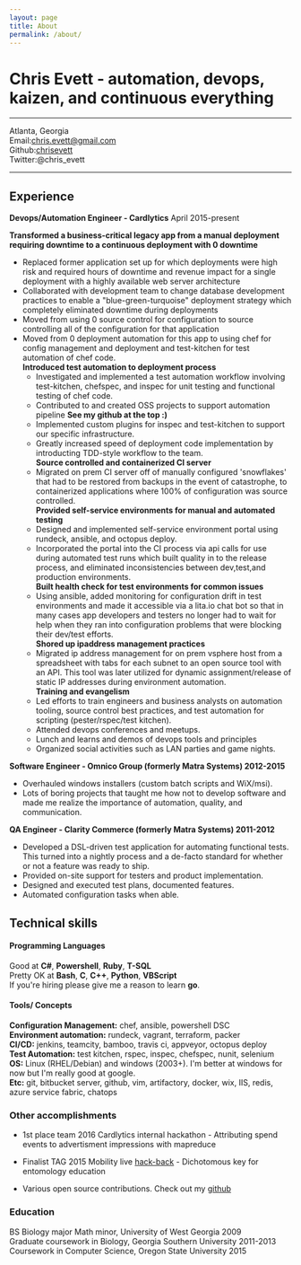 ```yaml
---
layout: page
title: About
permalink: /about/
---
```


Chris Evett - automation, devops, kaizen, and continuous everything
============

------------  
Atlanta, Georgia  
Email:chris.evett@gmail.com  
Github:[chrisevett](https://github.com/chrisevett)  
Twitter:@chris_evett
 
-------------

Experience
----------

**Devops/Automation Engineer - Cardlytics** April 2015-present    

**Transformed a business-critical legacy app from a manual deployment requiring downtime to a continuous deployment with 0 downtime**   
  - Replaced former application set up for which deployments were high risk and required hours of downtime and revenue impact for a single deployment with a highly available web server architecture  
  - Collaborated with development team to change database development practices to enable a "blue-green-turquoise" deployment strategy which completely eliminated downtime during deployments  
  - Moved from using 0 source control for configuration to source controlling all of the configuration for that application  
  - Moved from 0 deployment automation for this app to using chef for config management and deployment and test-kitchen for test automation of chef code.     
**Introduced test automation to deployment process**   
	- Investigated and implemented a test automation workflow involving test-kitchen, chefspec, and inspec for unit testing and functional testing of chef code.  
	- Contributed to and created OSS projects to support automation pipeline **See my github at the top :)**  
	- Implemented custom plugins for inspec and test-kitchen to support our specific infrastructure.  
	- Greatly increased speed of deployment code implementation by introducting TDD-style workflow to the team.    
**Source controlled and containerized CI server**  
	- Migrated on prem CI server off of manually configured 'snowflakes' that had to be restored from backups in the event of catastrophe, to containerized applications where 100% of configuration was source controlled.    
**Provided self-service environments for manual and automated testing**   
	- Designed and implemented self-service environment portal using rundeck, ansible, and octopus deploy.   
	- Incorporated the portal into the CI process via api calls for use during automated test runs which built  quality in to the release process, and eliminated inconsistencies between dev,test,and production environments.       
**Built health check for test environments for common issues**    
	- Using ansible, added monitoring for configuration drift in test environments and made it accessible via a lita.io chat bot so that in many cases app developers and testers no longer had to wait for help when they ran into configuration problems that were blocking their dev/test efforts.     
**Shored up ipaddress management practices**  
	- Migrated ip address management for on prem vsphere host from a spreadsheet with tabs for each subnet to an open source tool with an API. This tool was later utilized for dynamic assignment/release of static IP addresses during environment automation.  
**Training and evangelism**  
	- Led efforts to train engineers and business analysts on automation tooling, source control best practices, and test automation for scripting (pester/rspec/test kitchen).  
	- Attended devops conferences and meetups.  
	- Lunch and learns and demos of devops tools and principles  
	- Organized social activities such as LAN parties and game nights.  
     
  
  
**Software Engineer - Omnico Group (formerly Matra Systems) 2012-2015**

- Overhauled windows installers (custom batch scripts and WiX/msi).  
- Lots of boring projects that taught me how not to develop software and made me realize the importance of automation, quality, and communication. 
  

**QA Engineer - Clarity Commerce (formerly Matra Systems) 2011-2012**

- Developed a DSL-driven test application for automating functional tests. This turned into a nightly process and a de-facto standard for whether or not a feature was ready to ship. 
- Provided on-site support for testers and product implementation. 
- Designed and executed test plans, documented features. 
- Automated configuration tasks when able.

Technical skills
--------------------

#### Programming Languages  
Good at **C#**, **Powershell**, **Ruby**, **T-SQL**  
Pretty OK at **Bash**, **C**, **C++**, **Python**, **VBScript**    
If you're hiring please give me a reason to learn **go**.  

#### Tools/ Concepts  
**Configuration Management:** chef, ansible, powershell DSC  
**Environment automation:** rundeck, vagrant, terraform, packer  
**CI/CD:** jenkins, teamcity, bamboo, travis ci, appveyor, octopus deploy  
**Test Automation:** test kitchen, rspec, inspec, chefspec, nunit, selenium    
**OS:** Linux (RHEL/Debian) and windows (2003+). I'm better at windows for now but I'm really good at google.     
**Etc:** git, bitbucket server, github, vim, artifactory, docker, wix, IIS, redis, azure service fabric, chatops      

### Other accomplishments  

* 1st place team 2016 Cardlytics internal hackathon - Attributing spend events to advertisment impressions with mapreduce  

* Finalist TAG 2015 Mobility live [hack-back](http://www.hubga.com/tag-press-release/finalists-revealed-for-mobility-live-hack-back-invitational/) - Dichotomous key for entomology education  

* Various open source contributions. Check out my [github](https://github.com/chrisevett)  


### Education  
BS Biology major Math minor, University of West Georgia 2009  
Graduate coursework in Biology, Georgia Southern University 2011-2013  
Coursework in Computer Science, Oregon State University 2015  
